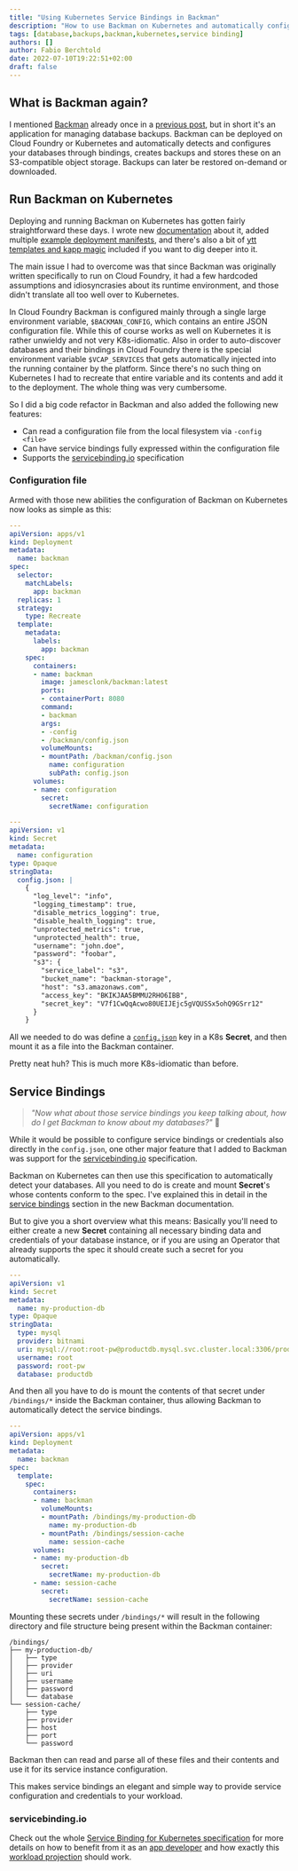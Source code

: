 ```yaml
---
title: "Using Kubernetes Service Bindings in Backman"
description: "How to use Backman on Kubernetes and automatically configure databases through service bindings"
tags: [database,backups,backman,kubernetes,service binding]
authors: []
author: Fabio Berchtold
date: 2022-07-10T19:22:51+02:00
draft: false
---
```


## What is Backman again?

I mentioned [Backman](https://github.com/JamesClonk/backman) already once in a [previous post](/posts/database-backups-with-backman/), but in short it's an application for managing database backups. Backman can be deployed on Cloud Foundry or Kubernetes and automatically detects and configures your databases through bindings, creates backups and stores these on an S3-compatible object storage. Backups can later be restored on-demand or downloaded.

## Run Backman on Kubernetes

Deploying and running Backman on Kubernetes has gotten fairly straightforward these days. I wrote new [documentation](https://github.com/JamesClonk/backman/tree/master/docs/kubernetes) about it, added multiple [example deployment manifests](https://github.com/JamesClonk/backman/blob/master/kubernetes/deploy), and there's also a bit of [ytt templates and kapp magic](https://github.com/JamesClonk/backman/blob/master/kubernetes/build) included if you want to dig deeper into it.

The main issue I had to overcome was that since Backman was originally written specifically to run on Cloud Foundry, it had a few hardcoded assumptions and idiosyncrasies about its runtime environment, and those didn't translate all too well over to Kubernetes.

In Cloud Foundry Backman is configured mainly through a single large environment variable, `$BACKMAN_CONFIG`, which contains an entire JSON configuration file. While this of course works as well on Kubernetes it is rather unwieldy and not very K8s-idiomatic. Also in order to auto-discover databases and their bindings in Cloud Foundry there is the special environment variable `$VCAP_SERVICES` that gets automatically injected into the running container by the platform. Since there's no such thing on Kubernetes I had to recreate that entire variable and its contents and add it to the deployment. The whole thing was very cumbersome.

So I did a big code refactor in Backman and also added the following new features:
- Can read a configuration file from the local filesystem via `-config <file>`
- Can have service bindings fully expressed within the configuration file
- Supports the [servicebinding.io](https://servicebinding.io/) specification

### Configuration file

Armed with those new abilities the configuration of Backman on Kubernetes now looks as simple as this:

```yaml
---
apiVersion: apps/v1
kind: Deployment
metadata:
  name: backman
spec:
  selector:
    matchLabels:
      app: backman
  replicas: 1
  strategy:
    type: Recreate
  template:
    metadata:
      labels:
        app: backman
    spec:
      containers:
      - name: backman
        image: jamesclonk/backman:latest
        ports:
        - containerPort: 8080
        command:
        - backman
        args:
        - -config
        - /backman/config.json
        volumeMounts:
        - mountPath: /backman/config.json
          name: configuration
          subPath: config.json
      volumes:
      - name: configuration
        secret:
          secretName: configuration

---
apiVersion: v1
kind: Secret
metadata:
  name: configuration
type: Opaque
stringData:
  config.json: |
    {
      "log_level": "info",
      "logging_timestamp": true,
      "disable_metrics_logging": true,
      "disable_health_logging": true,
      "unprotected_metrics": true,
      "unprotected_health": true,
      "username": "john.doe",
      "password": "foobar",
      "s3": {
        "service_label": "s3",
        "bucket_name": "backman-storage",
        "host": "s3.amazonaws.com",
        "access_key": "BKIKJAA5BMMU2RHO6IBB",
        "secret_key": "V7f1CwQqAcwo80UEIJEjc5gVQUSSx5ohQ9GSrr12"
      }
    }
```

All we needed to do was define a [`config.json`](https://github.com/JamesClonk/backman/blob/master/docs/configuration.md) key in a K8s **Secret**, and then mount it as a file into the Backman container.

Pretty neat huh? This is much more K8s-idiomatic than before.

## Service Bindings

> *"Now what about those service bindings you keep talking about, how do I get Backman to know about my databases?"* 🤔

While it would be possible to configure service bindings or credentials also directly in the `config.json`, one other major feature that I added to Backman was support for the [servicebinding.io](https://servicebinding.io/) specification.

Backman on Kubernetes can then use this specification to automatically detect your databases. All you need to do is create and mount **Secret**'s whose contents conform to the spec. I've explained this in detail in the [service bindings](https://github.com/JamesClonk/backman/blob/master/docs/kubernetes/configuration.md#service_binding_root---service-bindings) section in the new Backman documentation.

But to give you a short overview what this means: Basically you'll need to either create a new **Secret** containing all necessary binding data and credentials of your database instance, or if you are using an Operator that already supports the spec it should create such a secret for you automatically.

```yaml
---
apiVersion: v1
kind: Secret
metadata:
  name: my-production-db
type: Opaque
stringData:
  type: mysql
  provider: bitnami
  uri: mysql://root:root-pw@productdb.mysql.svc.cluster.local:3306/productdb
  username: root
  password: root-pw
  database: productdb
```

And then all you have to do is mount the contents of that secret under `/bindings/*` inside the Backman container, thus allowing Backman to automatically detect the service bindings.

```yaml
---
apiVersion: apps/v1
kind: Deployment
metadata:
  name: backman
spec:
  template:
    spec:
      containers:
      - name: backman
        volumeMounts:
        - mountPath: /bindings/my-production-db
          name: my-production-db
        - mountPath: /bindings/session-cache
          name: session-cache
      volumes:
      - name: my-production-db
        secret:
          secretName: my-production-db
      - name: session-cache
        secret:
          secretName: session-cache
```

Mounting these secrets under `/bindings/*` will result in the following directory and file structure being present within the Backman container:

```plain
/bindings/
├── my-production-db/
│   ├── type
│   ├── provider
│   ├── uri
│   ├── username
│   ├── password
│   └── database
└── session-cache/
    ├── type
    ├── provider
    ├── host
    ├── port
    └── password
```

Backman then can read and parse all of these files and their contents and use it for its service instance configuration.

This makes service bindings an elegant and simple way to provide service configuration and credentials to your workload.

### servicebinding.io

Check out the whole [Service Binding for Kubernetes specification](https://servicebinding.io/) for more details on how to benefit from it as an [app developer](https://servicebinding.io/application-developer/) and how exactly this [workload projection](https://servicebinding.io/spec/core/1.0.0/#workload-projection) should work.
